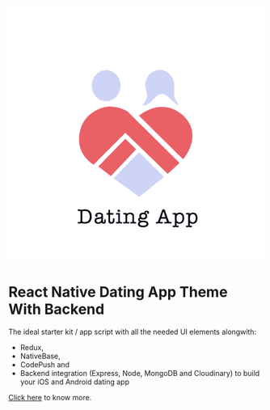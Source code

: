 ![DefaultIcon figure](./images/icon3.png)
# React Native Dating App Theme With Backend
The ideal starter kit / app script with all the needed UI elements alongwith:
  * Redux,
  * NativeBase,
  * CodePush and
  * Backend integration (Express, Node, MongoDB and Cloudinary) to build your iOS and Android dating app

[Click here](https://market.nativebase.io/view/react-native-dating-app-with-backend) to know more.
